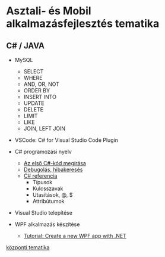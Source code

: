 # Asztali- és Mobil alkalmazásfejlesztés tematika

## C# / JAVA

- MySQL
  - SELECT
  - WHERE
  - AND, OR, NOT
  - ORDER BY
  - INSERT INTO
  - UPDATE
  - DELETE
  - LIMIT
  - LIKE
  - JOIN, LEFT JOIN
- VSCode: C# for Visual Studio Code Plugin
- C# programozási nyelv
  - [Az első C#-kód megírása](https://learn.microsoft.com/hu-hu/training/modules/csharp-write-first/)
  - [Debugolás, hibakeresés](https://learn.microsoft.com/hu-hu/training/modules/dotnet-debug/3-analyze-your-program-state)
  - [C# referencia](https://learn.microsoft.com/en-us/dotnet/csharp/language-reference/)
    - Típusok
    - Kulcsszavak
    - Utasítások, @, $
    - Attribútumok

- Visual Studio telepítése
- WPF alkalmazás készítése
  - [Tutorial: Create a new WPF app with .NET](https://learn.microsoft.com/hu-hu/dotnet/desktop/wpf/get-started/create-app-visual-studio?view=netdesktop-7.0)

[központi tematika](pdf/Asztali%20és%20mobil%20alkalmazások%20fejlesztése%20és%20tesztelése.pdf)
